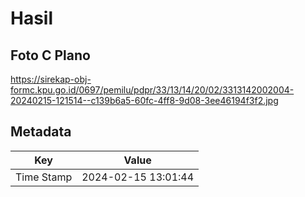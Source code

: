 # Hasil

## Foto C Plano

https://sirekap-obj-formc.kpu.go.id/0697/pemilu/pdpr/33/13/14/20/02/3313142002004-20240215-121514--c139b6a5-60fc-4ff8-9d08-3ee46194f3f2.jpg


## Metadata

| Key        | Value               |
| ---------- | ------------------- |
| Time Stamp | 2024-02-15 13:01:44 |



